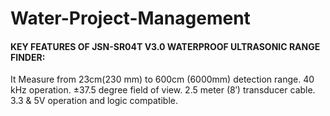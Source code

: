 # Water-Project-Management

#### KEY FEATURES OF JSN-SR04T V3.0 WATERPROOF ULTRASONIC RANGE FINDER:

It Measure from 23cm(230 mm) to 600cm (6000mm) detection range.
40 kHz operation.
±37.5 degree field of view.
2.5 meter (8′) transducer cable.
3.3 & 5V operation and logic compatible.

